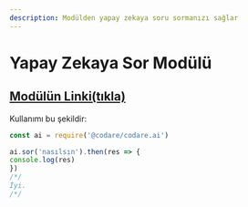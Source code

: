 ```yaml
---
description: Modülden yapay zekaya soru sormanızı sağlar
---
```


# Yapay Zekaya Sor Modülü

## [Modülün Linki\(tıkla\)](https://www.npmjs.com/package/@codare/codare.ai)

Kullanımı bu şekildir:

```javascript
const ai = require('@codare/codare.ai')

ai.sor('nasılsın').then(res => {
console.log(res)  
})
/*/
İyi.
/*/
```

